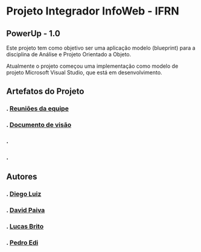 # Projeto Integrador InfoWeb - IFRN

## PowerUp - 1.0
Este projeto tem como objetivo ser uma aplicação modelo (blueprint) para a disciplina de Análise e Projeto Orientado a Objeto.

Atualmente o projeto começou uma implementação como modelo de projeto Microsoft Visual Studio, que está em desenvolvimento.

## Artefatos do Projeto

### . [Reuniões da equipe](https://github.com/PI-InfoWeb-CNAT/2024-suplementos/blob/main/docs/reunioes.md)

### . [Documento de visão](https://github.com/PI-InfoWeb-CNAT/2024-suplementos/blob/main/docs/README.md)

### .

### .

## Autores

### . [Diego Luiz](https://github.com/dilepego)

### . [David Paiva](https://github.com/davidmtg)

### . [Lucas Brito](https://github.com/lucasbrito0611)

### . [Pedro Edi](https://github.com/Pedro-Edi)
